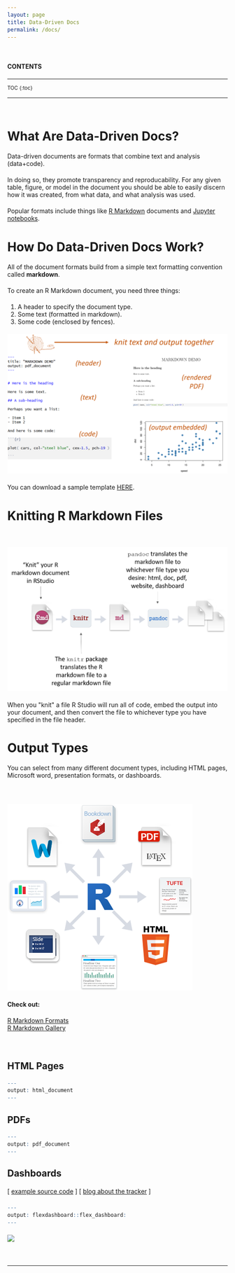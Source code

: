 ```yaml
---
layout: page
title: Data-Driven Docs
permalink: /docs/
---
```




<br>

**CONTENTS**

-----------------------

* TOC
{:toc}

-----------------------

<br>

# What Are Data-Driven Docs?

Data-driven documents are formats that combine text and analysis (data+code). 

In doing so, they promote transparency and reproducability. For any given table, figure, or model in the document you should be able to easily discern how it was created, from what data, and what analysis was used. 

Popular formats include things like [R Markdown](https://rmarkdown.rstudio.com/lesson-1.html) documents and [Jupyter notebooks](https://jupyter.org/try).


# How Do Data-Driven Docs Work?

All of the document formats build from a simple text formatting convention called **markdown**. 

To create an R Markdown document, you need three things:

1. A header to specify the document type.  
2. Some text (formatted in markdown).  
3. Some code (enclosed by fences).  

![](assets/img/knit.png)

You can download a sample template [HERE](https://cdn.rawgit.com/DS4PS/Data-Science-Class/c464d527/TEMPLATES/MarkdownTemplateSimple.Rmd).


# Knitting R Markdown Files

<br> 

![](assets/img/knitting.png)

When you "knit" a file R Studio will run all of code, embed the output into your document, and then convert the file to whichever type you have specified in the file header.  



# Output Types

You can select from many different document types, including HTML pages, Microsoft word, presentation formats, or dashboards.

<br>

![](assets/img/rmd_output_types.png)

**Check out:**

[R Markdown Formats](https://rmarkdown.rstudio.com/formats.html)  
[R Markdown Gallery](https://rmarkdown.rstudio.com/gallery.html)  

<br>


## HTML Pages

```r
---
output: html_document
---
```

## PDFs

```r
---
output: pdf_document
---
```

## Dashboards

[ [example source code](https://cultureofinsight.shinyapps.io/crypto_tracker/) ] [ [blog about the tracker](https://www.cultureofinsight.com/blog/2018/01/22/2018-01-22-building-a-cryptocurrency-tracker-with-r/) ]  

```r
---
output: flexdashboard::flex_dashboard:
---
```

[![](https://github.com/DS4PS/ds4ps.github.io/blob/master/assets/img/DashboardExample.gif?raw=true)](../gifs/DashboardExample/DashboardExample2.html)





<br>

----------------

<br>



<style>
p {
  margin-top:20px !important;
  margin-bottom:20px;
    }  
h6{
  font-size:calc(2em + 0.25vw) !important;
  color: #337ab7;
  font-weight:300;
  margin-top:60px !important;
  margin-bottom:20px;
  } 
ul {
  list-style-type:none;
  margin: 0;
  padding: 0;
  font-size:calc(0.65em + 0.25vw);
  line-height:1.2;
}
ul a {
  color: gray;
  font-size:calc(0.65em + 0.25vw);
  line-height:1.2;
} 
ul a:hover {
  color: #337ab7;
  font-weight: bold;
} 
#markdown-toc a {
  color: black;
  font-size:calc(0.75em + 0.25vw);
  line-height:1.2;
}  
#markdown-toc a:hover {
    color: black;
    text-decoration: none;
    font-weight: bold;
}
</style>

